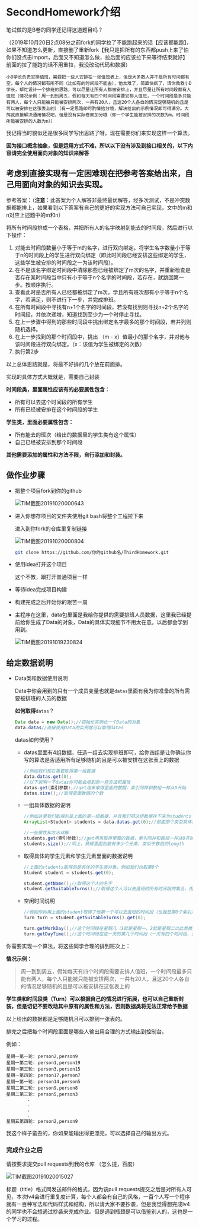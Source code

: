 # SecondHomework介绍
笔试做的是B卷的同学还记得这道题目吗？

（2019年10月20日2点08分之前fork的同学拉了不能跑起来的话【应该都能跑】，如果不知道怎么更新，直接删了重新fork【我只是把所有的东西都push上来了怕你们没点击import，后面又不知道怎么做，拉后面的应该拉下来等待结束就好】前面的拉了能跑的话不用重拉，我没改动代码和数据）

`小D学长负责安排值班，需要把一些人安排在一张值班表上，但是大多数人并不是所有时间都有空，每个人的情况都有所不同（比如有的时间段不能去），他太难了，简直快疯了，请你救救小D学长，帮忙设计一个排班的思路，可以尽量让所有人都被安排上，并且尽量让所有时间段都有人值班（情况示例：周一到到周五，假如每天有四个时间段需要安排人值班，一个时间段最多只能有两人，每个人只能被只能被安排两次，一共有20人，且这20个人各自的情况足够随机的且是可以被安排在这张表上的）（有一定思路即可酌情给分哦，解决给出的示例情况即可得满分。大鸽就直接解决通用情况吧，但是没有实际卷面加分哦（即一个学生能被安排的次数为m，时间段所能被安排的人数为n））`

我记得当时貌似还是很多同学写出思路了呀，现在需要你们来实现这样一个算法。

**因为接口概念抽象，但是运用方式不难，所以以下没有涉及到接口相关的，以下内容请完全使用面向对象的知识来解答**



## 考虑到直接实现有一定困难现在把参考答案给出来，自己用面向对象的知识去实现。

 

参考答案：（**注意**：此答案为个人解答非最终最优解答，经多次测试，不是冲突数据都能排上，如果看到以下答案有自己的更好的实现方法可自己实现，文中的m和n对应上述题中的m和n）

将所有时间段排成一个表格，并把所有人的名字映射到能去的时间段，然后进行以下操作：

1. 对能去时间段数量小于等于m的名字，进行双向绑定。将学生名字数量小于等于n的时间段上的学生进行双向绑定（即此时间段已经安排这些绑定的学生，这些学生被安排的时间段之一为该时间段）。
2. 在不是该名字绑定时间段中清除那些已经被绑定了m次的名字，并重新检查是否存在某时间段当中只有小于等于n个名字的时间段，若存在，就跳回第一步。按顺序执行。
3. 查看此时是否所有人已经都被绑定了m次，学且所有班次都有小于等于n个名字，若满足，则不进行下一步，并完成排班。
4. 在所有时间段中寻找有n+1个名字的时间段，若没有找到则寻找n+2个名字的时间段，并依次递增，知道找到至少为一个时停止寻找。
5. 在上一步骤中得到的那些时间段中挑出绑定名字最多的那个时间段，若并列则随机选择。
6. 在上一步找到的那个时间段中，挑出  （m - x）值最小的那个名字，并对他与该时间段进行双向绑定。（x：该值为学生被绑定的次数）
7. 执行第2步



以上总体思路就是，将最不好排的几个放在前面排。

实现的具体方式大概就是，需要自己封装

**时间段类，里面属性应该有的必要属性包含：**

- 所有可以去这个时间段的所有学生
- 所有已经被安排在这个时间段的学生

**学生类，里面必要属性包含：**

* 所有能去的班次（给出的数据里的学生类有这个属性）
* 自己已经被安排到那个时间段



**其他需要添加的属性和方法不限，自行添加和封装。**



## 做作业步骤

* 把整个项目fork到你的github

  ![TIM截图20191020000643](README/TIM截图20191020000643.png)

* 进入你想存项目的文件夹使用git bash将整个工程拉下来

  进入到你fork的仓库里复制链接

  ![TIM截图20191020000804](README/TIM截图20191020000804.png)

  ```bash
  git clone https://github.com/你的github名/ThirdHomework.git
  ```

* 使用idea打开这个项目

  这个不教，跟打开普通项目一样

* 等待idea完成项目构建

* 构建完成之后开始你的艰苦一周

* 主程序在这里，data包里面是我给你提供的需要排班人员数据，这里我已经提前给你生成了Data的对象，Data的具体实现细节不用太在意。以后都会学到用到。

  ![TIM截图20191019230824](README/TIM截图20191019230824.png)

## 给定数据说明

* Data类和数据使用说明

  Data中你会用到的只有一个成员变量也就是`datas`里面有我为你准备的所有需要被排班的人员的数据

  **如何取得**`datas`？

  ```java
  Data data = new Data();//初始化实例化一个Data的对象
  data.datas//直接使用Data的实例就可以取得datas
  ```

  datas如何使用？

  * datas里面有4组数据，任选一组去实现排班即可，给你四组是让你确认你写的算法是否适用所有足够随机的且是可以被安排在这张表上的数据

    ```java
    //例如我们现在需要取得第一组数据
    data.datas.get(0);
    //以下说明一下datas你可能会用到的一些方法和属性
    datas.get(索引参数);//get用来取得里面的数据，索引同样和数组一样从0开始
    datas.size();//取得里面数据的个数
    ```

  * 一组具体数据的说明

    ```java
    //例如这里我们取得的是上面的第一组数据，并且我们把这组数据存下来为students
    ArrayList<Student> students = data.datas.get(0);//前面那个类型具体是什么可以不用在意，自己感兴趣可以去了解，这其实就是你们上一个作业里那个可以自动扩张的动态数组，只是现在里面的数据类型是Student
    
    //一些属性和方法详解
    students.get(索引参数);//get用来取得里面的数据，索引同样和数组一样从0开始
    students.size();//同上，获得里面到底有多少个元素，类似于数组的length
    ```

  * 取得具体的学生元素和学生元素里面的数据说明

    ```java
    //上面的students取得的是具体的学生类对象，例如我们也取第0个
    Student student = students.get(0);
    
    student.getName();//取得这个人的名字
    student.getSuitableTurns();//取得这个人可以去值班的所有时间段的集合，用法同上
    ```

  * 空闲时间说明

    ```java
    //假如你利用上面的student取得了他第一个可以去值班的时间段（也就是第0个索引）
    Turn turn = student.getSuitableTurns().get(0);
    
    turn.getWorkDay();//这个时间段在星期几（1就是星期一，2就是星期二以此类推）
    turn.getDayTime();//这个时间段在这一天的第几个时间段（一天有四个时间段，分别是1，2，3，4）
    
    ```



你需要实现一个算法，将这些同学合理的排到班次上：

**情况示例：**

> 周一到到周五，假如每天有四个时间段需要安排人值班，一个时间段最多只能有两人，每个人只能被只能被安排两次，一共有20人，且这20个人各自的情况足够随机的且是可以被安排在这张表上的

**学生类和时间段类（Turn）可以根据自己的情况进行拓展，也可以自己重新封装，但是切记不要改动其中原有的属性和方法，否则数据类将无法正常给予数据**

以上给出的数据都是足够随机且可以排到一张表的。

排完之后把每个时间段里面是哪些人输出用合理的方式输出到控制台。

例如：

```tiki wiki
星期一第一轮: person2,person9
星期一第二轮: person1,person19
星期一第三轮: person3,person15
星期一第四轮: person17,person7
星期一第一轮: person14,person5
星期二第二轮: person9,person8
星期二第三轮: person5,person3
		.
		.
		.
		.
星期五第四轮: person2,person9
```

我这个样子蛮丑的，你如果能输出得更漂亮，可以选择自己的输出方式。

### 完成作业之后

请按要求提交pull requests到我的仓库 （怎么提，百度）

![TIM截图20191020015027](README/TIM截图20191020015027-1571507477170.png)

标题（title）格式同发送邮件的格式，因为该pull requests提交之后是对所有人可见，本次lv4会进行重复度计算，每个人都会有自己的风格，一百个人写一个程序就有一百种写法和代码样式和结构，所以请大家不要抄袭，但是我觉得想完成lv4的同学也不会想通过抄袭来完成作业。但是遇到瓶颈是可以借鉴别人的，这也是一个学习的过程。
